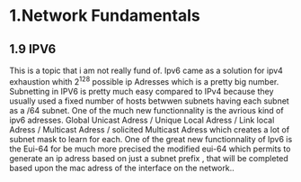 # 1.Network Fundamentals

## 1.9 IPV6

This is a topic that i am not really fund of. Ipv6 came as a solution for ipv4 exhaustion whith 2<sup>128</sup> possible ip Adresses which is a pretty big number. 
Subnetting in IPV6 is pretty much easy compared to IPv4 because they usually used a fixed number of hosts betwwen subnets having each subnet as a /64 subnet.
One of the much new functionnality is the avrious kind of ipv6 adresses. Global Unicast Adress / Unique Local Adress / Link local Adress / Multicast Adress / solicited Multicast Adress which creates a lot of subnet mask to learn for each. One of the great new functionnality of Ipv6 is the Eui-64 for be much more precised the modified eui-64 which permits to generate an ip adress based on just a subnet prefix , that will be completed based upon the mac adress of the interface on the network..